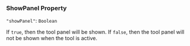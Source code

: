 ### ShowPanel Property
`"showPanel"`: `Boolean`

If `true`, then the tool panel will be shown.
If `false`, then the tool panel will not be shown when the tool is active.
